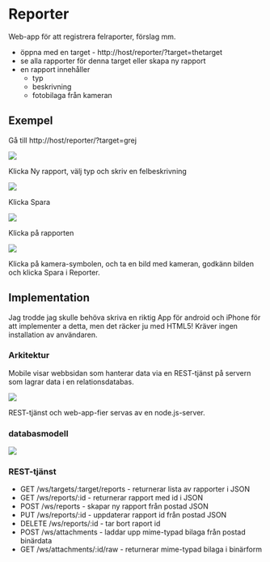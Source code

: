# Reporter

Web-app för att registrera felraporter, förslag mm.

* öppna med en target - http://host/reporter/?target=thetarget
* se alla rapporter för denna target eller skapa ny rapport
* en rapport innehåller
    * typ
    * beskrivning 
    * fotobilaga från kameran

## Exempel

Gå till http://host/reporter/?target=grej

![](img/reporter-kopiator37.png)

Klicka Ny rapport, välj typ och skriv en felbeskrivning

![](img/reporter-kopiator37-ny-rapport.png)

Klicka Spara

![](img/reporter-kopiator37-lista.png)

Klicka på rapporten

![](img/reporter-kopiator37-redigera-rapport.png)

Klicka på kamera-symbolen, och ta en bild med kameran, godkänn bilden och klicka Spara i Reporter.

<bild av den nya bilagan>

## Implementation

Jag trodde jag skulle behöva skriva en riktig App för android och iPhone för att implementer a detta, men det räcker ju med HTML5! Kräver ingen installation av användaren.

### Arkitektur

Mobile visar webbsidan som hanterar data via en REST-tjänst på servern som lagrar data i en relationsdatabas.

![](img/architecture-model.png)

REST-tjänst och web-app-fier servas av en node.js-server.

### databasmodell

![](img/database-model.png)

### REST-tjänst

* GET /ws/targets/:target/reports - returnerar lista av rapporter i JSON
* GET /ws/reports/:id - returnerar rapport med id i JSON
* POST /ws/reports - skapar ny rapport från postad JSON
* PUT /ws/reports/:id - uppdaterar rapport id från postad JSON
* DELETE /ws/reports/:id - tar bort raport id
* POST /ws/attachments - laddar upp mime-typad bilaga från postad binärdata
* GET /ws/attachments/:id/raw - returnerar mime-typad bilaga i binärform


